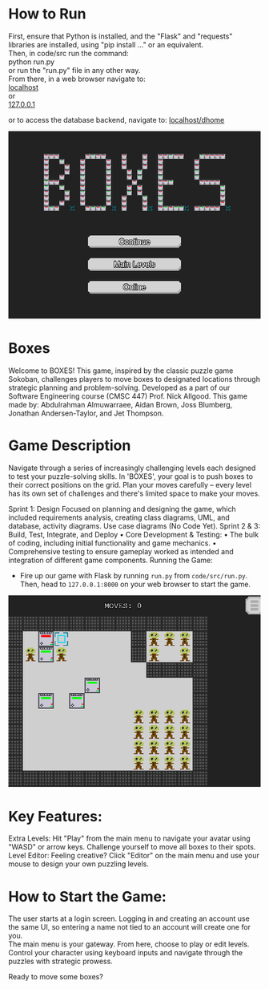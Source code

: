 # How to Run
First, ensure that Python is installed, and the "Flask" and "requests" libraries are installed, using "pip install ..." or an equivalent.  
Then, in code/src run the command:  
python run.py  
or run the "run.py" file in any other way.  
From there, in a web browser navigate to:  
[localhost](localhost:8000)  
or  
[127.0.0.1](127.0.0.1:8000)

or to access the database backend, navigate to:
[localhost/dhome](localhost:8000/dhome)

![alt text](image-2.png)

# Boxes

Welcome to BOXES! This game, inspired by the classic puzzle game Sokoban, challenges players to move boxes to designated locations through strategic planning and problem-solving. Developed as a part of our Software Engineering course (CMSC 447) Prof. Nick Allgood. This game made by: Abdulrahman Almuwarraee, Aidan Brown, Joss Blumberg, Jonathan Andersen-Taylor, and Jet Thompson.


# Game Description

Navigate through a series of increasingly challenging levels each designed to test your puzzle-solving skills. In 'BOXES', your goal is to push boxes to their correct positions on the grid. Plan your moves carefully – every level has its own set of challenges and there's limited space to make your moves.

Sprint 1: Design
Focused on planning and designing the game, which included requirements analysis, creating class diagrams, UML, and database, activity diagrams. Use case diagrams (No Code Yet).
Sprint 2 & 3: Build, Test, Integrate, and Deploy
•	Core Development & Testing:
•	The bulk of coding, including initial functionality and game mechanics.
•	Comprehensive testing to ensure gameplay worked as intended and integration of different game components.
Running the Game:
  - Fire up our game with Flask by running `run.py` from `code/src/run.py`. Then, head to `127.0.0.1:8000` on your web browser to start the game.

![alt text](image-3.png)



# Key Features:
  Extra Levels: Hit "Play" from the main menu to navigate your avatar using "WASD" or arrow keys. Challenge yourself to move all boxes to their spots. 
  Level Editor: Feeling creative? Click "Editor" on the main menu and use your mouse to design your own puzzling levels.

# How to Start the Game:
  The user starts at a login screen. Logging in and creating an account use the same UI, so entering a name not tied to an account will create one for you.  
  The main menu is your gateway. From here, choose to play or edit levels. Control your character using keyboard inputs and navigate through the puzzles with strategic prowess.

Ready to move some boxes?

